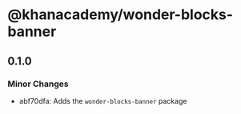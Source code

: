 # @khanacademy/wonder-blocks-banner

## 0.1.0
### Minor Changes

- abf70dfa: Adds the `wonder-blocks-banner` package

